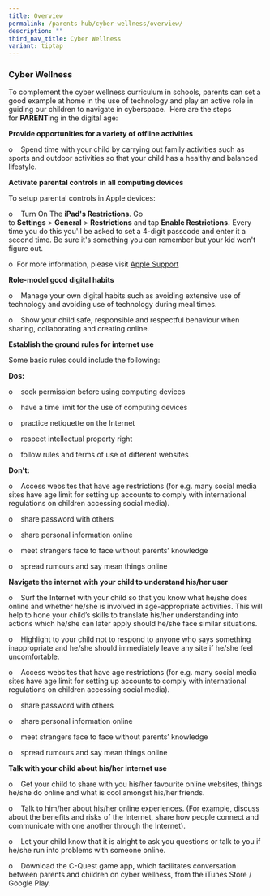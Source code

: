 ```yaml
---
title: Overview
permalink: /parents-hub/cyber-wellness/overview/
description: ""
third_nav_title: Cyber Wellness
variant: tiptap
---
```

<h3>Cyber Wellness</h3>
<p>To complement the cyber wellness curriculum in schools, parents can set
a good example at home in the use of technology and play an active role
in guiding our children to navigate in cyberspace.&nbsp; Here are the steps
for&nbsp;<strong>PARENT</strong>ing in the digital age:</p>
<p><strong>Provide opportunities for a variety of offline activities</strong>
</p>
<p>o&nbsp;&nbsp;&nbsp;&nbsp;Spend time with your child by carrying out family
activities such as sports and outdoor activities so that your child has
a healthy and balanced lifestyle.</p>
<p><strong>Activate parental controls in all computing devices</strong>
</p>
<p>To setup parental controls in Apple devices:</p>
<p>o&nbsp; &nbsp; Turn On The&nbsp;<strong>iPad's Restrictions</strong>.
Go to&nbsp;<strong>Settings</strong>&nbsp;&gt;&nbsp;<strong>General</strong>&nbsp;&gt;&nbsp;<strong>Restrictions</strong>&nbsp;and
tap&nbsp;<strong>Enable Restrictions.</strong>&nbsp;Every time you do this
you'll be asked to set a 4-digit passcode and enter it a second time. Be
sure it's something you can remember but your kid won't figure out.</p>
<p>o&nbsp; For more information, please visit&nbsp;<a href="https://support.apple.com/en-sg/HT201304" rel="noopener noreferrer nofollow" target="_blank">Apple Support</a>
</p>
<p><strong>Role-model good digital habits</strong>
</p>
<p>o&nbsp; &nbsp; Manage your own digital habits such as avoiding extensive
use of technology and avoiding use of technology during meal times.</p>
<p>o&nbsp; &nbsp; Show your child safe, responsible and respectful behaviour
when sharing, collaborating and creating online.</p>
<p><strong>Establish the ground rules for internet use</strong>
</p>
<p>Some basic rules could include the following:</p>
<p><strong>Dos:</strong>
</p>
<p>o&nbsp; &nbsp; seek permission before using computing devices</p>
<p>o&nbsp; &nbsp; have a time limit for the use of computing devices</p>
<p>o&nbsp; &nbsp; practice netiquette on the Internet</p>
<p>o&nbsp; &nbsp; respect intellectual property right</p>
<p>o&nbsp; &nbsp; follow rules and terms of use of different websites</p>
<p><strong>Don't:</strong>
</p>
<p>o&nbsp; &nbsp; Access websites that have age restrictions (for e.g. many
social media sites have age limit for setting up accounts to comply with
international regulations on children accessing social media).</p>
<p>o&nbsp; &nbsp; share password with others</p>
<p>o&nbsp; &nbsp; share personal information online</p>
<p>o&nbsp; &nbsp; meet strangers face to face without parents’ knowledge</p>
<p>o&nbsp; &nbsp; spread rumours and say mean things online</p>
<p><strong>Navigate the internet with your child to understand his/her user</strong>
</p>
<p>o&nbsp; &nbsp; Surf the Internet with your child so that you know what
he/she does online and whether he/she is involved in age-appropriate activities.
This will help to hone your child’s skills to translate his/her understanding
into actions which he/she can later apply should he/she face similar situations.</p>
<p>o&nbsp; &nbsp; Highlight to your child not to respond to anyone who says
something inappropriate and he/she should immediately leave any site if
he/she feel uncomfortable.</p>
<p>o&nbsp; &nbsp; Access websites that have age restrictions (for e.g. many
social media sites have age limit for setting up accounts to comply with
international regulations on children accessing social media).</p>
<p>o&nbsp; &nbsp; share password with others</p>
<p>o&nbsp; &nbsp;&nbsp;share personal information online</p>
<p>o&nbsp; &nbsp; meet strangers face to face without parents’ knowledge</p>
<p>o&nbsp; &nbsp; spread rumours and say mean things online</p>
<p><strong>Talk with your child about his/her internet use</strong>
</p>
<p>o&nbsp; &nbsp; Get your child to share with you his/her favourite online
websites, things he/she do online and what is cool amongst his/her friends.</p>
<p>o&nbsp; &nbsp; Talk to him/her about his/her online experiences. (For
example, discuss about the benefits and risks of the Internet, share how
people connect and communicate with one another through the Internet).</p>
<p>o&nbsp; &nbsp; Let your child know that it is alright to ask you questions
or talk to you if he/she run into problems with someone online.</p>
<p>o&nbsp; &nbsp; Download the C-Quest game app, which facilitates conversation
between parents and children on cyber wellness, from the iTunes Store /
Google Play.</p>